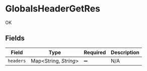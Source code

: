 # GlobalsHeaderGetRes

OK


## Fields

| Field                 | Type                  | Required              | Description           |
| --------------------- | --------------------- | --------------------- | --------------------- |
| `headers`             | Map<String, *String*> | :heavy_minus_sign:    | N/A                   |
